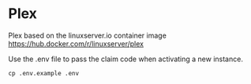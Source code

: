 # Plex

Plex based on the linuxserver.io container image https://hub.docker.com/r/linuxserver/plex

Use the .env file to pass the claim code when activating a new instance.

```cp .env.example .env```
